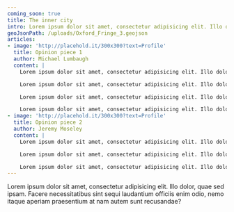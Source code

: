 ```yaml
---
coming_soon: true
title: The inner city
intro: Lorem ipsum dolor sit amet, consectetur adipisicing elit. Illo dolor, quae sed ipsam.
geoJsonPath: /uploads/Oxford_Fringe_3.geojson
articles:
- image: 'http://placehold.it/300x300?text=Profile'
  title: Opinion piece 1
  author: Michael Lumbaugh
  content: |
    Lorem ipsum dolor sit amet, consectetur adipisicing elit. Illo dolor, quae sed ipsam. Facere necessitatibus sint sequi laudantium officiis enim odio, nemo itaque aperiam praesentium at nam autem sunt recusandae?

    Lorem ipsum dolor sit amet, consectetur adipisicing elit. Illo dolor, quae sed ipsam. Facere necessitatibus sint sequi laudantium officiis enim odio, nemo itaque aperiam praesentium at nam autem sunt recusandae?

    Lorem ipsum dolor sit amet, consectetur adipisicing elit. Illo dolor, quae sed ipsam. Facere necessitatibus sint sequi laudantium officiis enim odio, nemo itaque aperiam praesentium at nam autem sunt recusandae?

    Lorem ipsum dolor sit amet, consectetur adipisicing elit. Illo dolor, quae sed ipsam. Facere necessitatibus sint sequi laudantium officiis enim odio, nemo itaque aperiam praesentium at nam autem sunt recusandae?
- image: 'http://placehold.it/300x300?text=Profile'
  title: Opinion piece 2
  author: Jeremy Moseley
  content: |
    Lorem ipsum dolor sit amet, consectetur adipisicing elit. Illo dolor, quae sed ipsam. Facere necessitatibus sint sequi laudantium officiis enim odio, nemo itaque aperiam praesentium at nam autem sunt recusandae?

    Lorem ipsum dolor sit amet, consectetur adipisicing elit. Illo dolor, quae sed ipsam. Facere necessitatibus sint sequi laudantium officiis enim odio, nemo itaque aperiam praesentium at nam autem sunt recusandae?

    Lorem ipsum dolor sit amet, consectetur adipisicing elit. Illo dolor, quae sed ipsam. Facere necessitatibus sint sequi laudantium officiis enim odio, nemo itaque aperiam praesentium at nam autem sunt recusandae?
---
```

Lorem ipsum dolor sit amet, consectetur adipisicing elit. Illo dolor, quae sed ipsam. Facere necessitatibus sint sequi laudantium officiis enim odio, nemo itaque aperiam praesentium at nam autem sunt recusandae?
